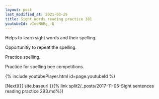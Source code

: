 ```yaml
---
layout: post
last_modified_at: 2021-03-29
title: Sight Words reading practice 381
youtubeId: vIoeN6Eg_-Q
---
```

 
 
Helps to learn sight words and their spelling.

Opportunitiy to repeat the spelling. 

Practice spelling. 
 
Practice for spelling bee competitions. 
 
{% include youtubePlayer.html id=page.youtubeId %}
 
 

[Next]({{ site.baseurl }}{% link  split2/_posts/2017-11-05-Sight sentences reading practice 293.md%})
 
